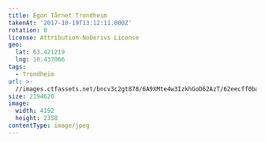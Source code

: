 ```yaml
---
title: Egon Tårnet Trondheim
takenAt: '2017-10-19T13:12:11.000Z'
rotation: 0
license: Attribution-NoDerivs License
geo:
  lat: 63.421219
  lng: 10.437066
tags:
  - Trondheim
url: >-
  //images.ctfassets.net/bncv3c2gt878/6A9XMte4w3IzkhGoD62AzT/62eecff0ba18ac332fa686fc9fc1e046/egon-trnet-trondheim_37149644384_o
size: 2194620
image:
  width: 4192
  height: 2358
contentType: image/jpeg
---
```


